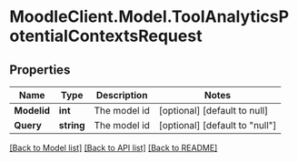 # MoodleClient.Model.ToolAnalyticsPotentialContextsRequest

## Properties

Name | Type | Description | Notes
------------ | ------------- | ------------- | -------------
**Modelid** | **int** | The model id | [optional] [default to null]
**Query** | **string** | The model id | [optional] [default to "null"]

[[Back to Model list]](../README.md#documentation-for-models) [[Back to API list]](../README.md#documentation-for-api-endpoints) [[Back to README]](../README.md)

